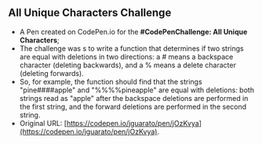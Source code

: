 ## All Unique Characters Challenge

* A Pen created on CodePen.io for the <strong>#CodePenChallenge: All Unique Characters</strong>;
* The challenge was s to write a function that determines if two strings are equal with deletions in two directions: a # means a backspace character (deleting backwards), and a % means a delete character (deleting forwards). 
* So, for example, the function should find that the strings "pine####apple" and "%%%%pineapple" are equal with deletions: both strings read as "apple" after the backspace deletions are performed in the first string, and the forward deletions are performed in the second string.
* Original URL: [https://codepen.io/jguarato/pen/jOzKvya](https://codepen.io/jguarato/pen/jOzKvya).